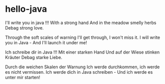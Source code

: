 # hello-java
I'll write you in java !!!
With a strong hand
And in the meadow smelly herbs
Debag strong love.

Through the soft scales of warning
I'll get through, I won't miss it.
I will write you in Java -
And I'll launch it under me!


Ich schreibe dir in Java !!!
Mit einer starken Hand
Und auf der Wiese stinken Kräuter
Debag starke Liebe.

Durch die weichen Skalen der Warnung
Ich werde durchkommen, ich werde es nicht vermissen.
Ich werde dich in Java schreiben -
Und ich werde es unter mir starten!
